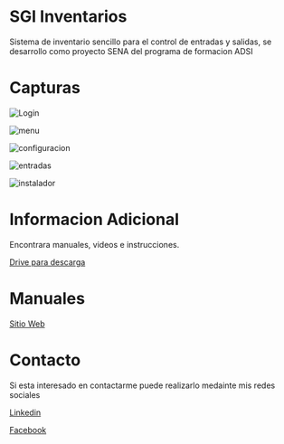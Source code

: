# SGI Inventarios

Sistema de inventario sencillo para el control de entradas y salidas, se desarrollo como proyecto SENA del programa de formacion ADSI

# Capturas

![Login](https://user-images.githubusercontent.com/49756024/208305520-6c6898e5-6a89-47d9-bf18-4dd33a602c0c.jpg)

![menu](https://user-images.githubusercontent.com/49756024/208305536-2d9f07a1-30d6-46a7-bc67-d8d767f93541.jpg)

![configuracion](https://user-images.githubusercontent.com/49756024/208305534-1da142f3-608d-4e51-946c-c859835f7c72.JPG)

![entradas](https://user-images.githubusercontent.com/49756024/208305533-5421afc3-dc3d-444d-aa69-67a1438028fd.JPG)

![instalador](https://user-images.githubusercontent.com/49756024/208305537-28b2b6ce-de42-4451-84f1-31464b9a866c.JPG)


# Informacion Adicional

Encontrara manuales, videos e instrucciones.

[Drive para descarga](https://drive.google.com/drive/folders/1sJONGvwq2KF1LkxPlb-8IEaCH8zg6qlt?usp=share_link)

# Manuales

[Sitio Web](https://comalba02.github.io/Inventarios/)

# Contacto

Si esta interesado en contactarme puede realizarlo medainte mis redes sociales

[Linkedin](https://www.linkedin.com/in/macoronadob)

[Facebook](https://www.facebook.com/marcoalberto.coronadobaquero)


